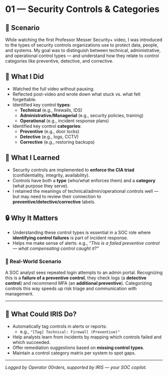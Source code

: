 # 01 — Security Controls & Categories

## 🧩 Scenario  
While watching the first Professor Messer Security+ video, I was introduced to the types of security controls organizations use to protect data, people, and systems. My goal was to distinguish between technical, administrative, and operational control types — and understand how they relate to control categories like preventive, detective, and corrective.

## 🔧 What I Did  
- Watched the full video without pausing.
- Reflected post-video and wrote down what stuck vs. what felt forgettable.
- Identified key control **types**:
  - **Technical** (e.g., firewalls, IDS)
  - **Administrative/Managerial** (e.g., security policies, training)
  - **Operational** (e.g., incident response plans)
- Identified key control **categories**:
  - **Preventive** (e.g., door locks)
  - **Detective** (e.g., logs, CCTV)
  - **Corrective** (e.g., restoring backups)

## 🧠 What I Learned  
- Security controls are implemented to **enforce the CIA triad** (confidentiality, integrity, availability).
- Controls have both a **type** (who/what enforces them) and a **category** (what purpose they serve).
- I retained the meanings of technical/admin/operational controls well — but may need to review their connection to **preventive/detective/corrective** labels.

## 🔒 Why It Matters  
- Understanding these control types is essential in a SOC role where **identifying control failures** is part of incident response.
- Helps me make sense of alerts: e.g., *“This is a failed preventive control — what compensating control caught it?”*

### 💼 Real-World Scenario  
A SOC analyst sees repeated login attempts to an admin portal. Recognizing this is a **failure of a preventive control**, they check logs (a **detective control**) and recommend MFA (an **additional preventive**). Categorizing controls this way speeds up risk triage and communication with management.

---

## 🤖 What Could IRIS Do?
- Automatically tag controls in alerts or reports:
  - e.g., `"[Tag] Technical: Firewall (Preventive)"`
- Help analysts learn from incidents by mapping which controls failed and which succeeded.
- Offer remediation suggestions based on **missing control types**.
- Maintain a control category matrix per system to spot gaps.

---

*Logged by Operator 00rders, supported by IRIS — your SOC copilot.*
